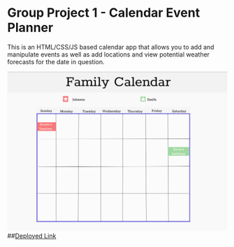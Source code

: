 # Group Project 1 - Calendar Event Planner

This is an HTML/CSS/JS based calendar app that allows you to add and manipulate events as well as add locations and view potential weather forecasts for the date in question.

![alt_text](/assets/images/markdown_img.png)
##[Deployed Link](https://jpugmire.github.io/assets/family_calendar/pages/family_calendar.html)
